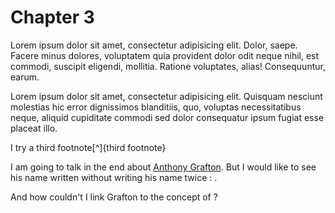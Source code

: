 # Chapter 3

Lorem ipsum dolor sit amet, consectetur adipisicing elit. Dolor, saepe. Facere minus dolores, voluptatem quia provident dolor odit neque nihil, est commodi, suscipit eligendi, mollitia. Ratione voluptates, alias! Consequuntur, earum.

Lorem ipsum dolor sit amet, consectetur adipisicing elit. Quisquam nesciunt molestias hic error dignissimos blanditiis, quo, voluptas necessitatibus neque, aliquid cupiditate commodi sed dolor consequatur ipsum fugiat esse placeat illo.

I try a third footnote[^]{third footnote}

I am going to talk in the end about [Anthony Grafton](@anthony_grafton). But I would like to see his name written without writing his name twice : [](@anthony_grafton).

And how couldn't I link Grafton to the concept of [](@materiality) ?
